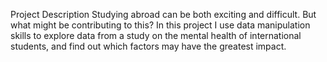 Project Description
Studying abroad can be both exciting and difficult. But what might be contributing to this? 
In this project I use data manipulation skills to explore  data from a study on the mental health of international students, and find out which factors may have the greatest impact.
